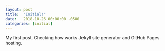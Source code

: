```yaml
---
layout: post
title:  "Initial!"
date:   2018-10-26 00:00:00 -0500
categories: [initial]
---
```


My first post. Checking how works Jekyll site generator and GitHub Pages hosting. 

